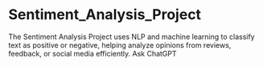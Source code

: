# Sentiment_Analysis_Project
The Sentiment Analysis Project uses NLP and machine learning to classify text as positive or negative, helping analyze opinions from reviews, feedback, or social media efficiently.          Ask ChatGPT
